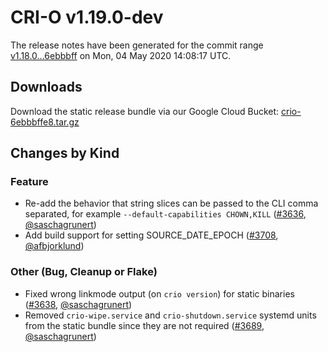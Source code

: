 # CRI-O v1.19.0-dev

The release notes have been generated for the commit range
[v1.18.0...6ebbbff](https://github.com/cri-o/cri-o/compare/v1.18.0...6ebbbffe84cefd01c3b362d2be12c610efb938b6) on Mon, 04 May 2020 14:08:17 UTC.

## Downloads

Download the static release bundle via our Google Cloud Bucket:
[crio-6ebbbffe8.tar.gz][0]

[0]: https://storage.googleapis.com/k8s-conform-cri-o/artifacts/crio-6ebbbffe8.tar.gz

## Changes by Kind

### Feature

- Re-add the behavior that string slices can be passed to the CLI comma separated, for example `--default-capabilities CHOWN,KILL` ([#3636](https://github.com/cri-o/cri-o/pull/3636), [@saschagrunert](https://github.com/saschagrunert))
- Add build support for setting SOURCE_DATE_EPOCH ([#3708](https://github.com/cri-o/cri-o/pull/3708), [@afbjorklund](https://github.com/afbjorklund))

### Other (Bug, Cleanup or Flake)

- Fixed wrong linkmode output (on `crio version`) for static binaries ([#3638](https://github.com/cri-o/cri-o/pull/3638), [@saschagrunert](https://github.com/saschagrunert))
- Removed `crio-wipe.service` and `crio-shutdown.service` systemd units from the static bundle since they are not required ([#3689](https://github.com/cri-o/cri-o/pull/3689), [@saschagrunert](https://github.com/saschagrunert))